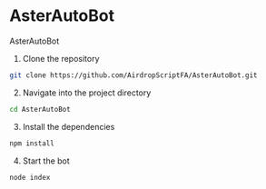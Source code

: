 # AsterAutoBot
AsterAutoBot 

1. Clone the repository
```bash
git clone https://github.com/AirdropScriptFA/AsterAutoBot.git
```

2. Navigate into the project directory
```bash
cd AsterAutoBot
```

3. Install the dependencies
```bash
npm install
```

4. Start the bot
```bash
node index
